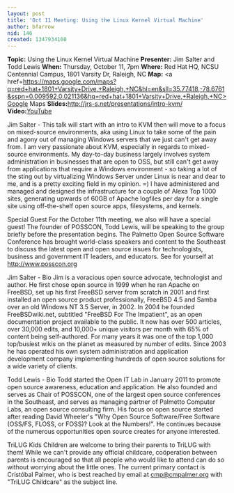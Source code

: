 ```yaml
---
layout: post
title: 'Oct 11 Meeting: Using the Linux Kernel Virtual Machine'
author: bfarrow
nid: 146
created: 1347934160
---
```

<strong>Topic:</strong> Using the Linux Kernel Virtual Machine
<strong>Presenter:</strong> Jim Salter and Todd Lewis
<strong>When:</strong> Thursday, October 11, 7pm
<strong>Where:</strong> Red Hat HQ, NCSU Centennial Campus, 1801 Varsity Dr, Raleigh, NC
<strong>Map:</strong> <a href=https://maps.google.com/maps?q=red+hat+1801+Varsity+Drive,+Raleigh,+NC&hl=en&sll=35.77418,-78.6761&sspn=0.009592,0.021136&hq=red+hat+1801+Varsity+Drive,+Raleigh,+NC>Google Maps</a>
<strong>Slides:</strong><a href="http://jrs-s.net/presentations/intro-kvm/">http://jrs-s.net/presentations/intro-kvm/</a>
<strong>Video:</strong><a href="http://www.youtube.com/user/billfarrow00?feature=plcp&v=7m1fNPMfGU4">YouTube</a>

Jim Salter - This talk will start with an intro to KVM then will move to a focus on mixed-source environments, aka using Linux to take some of the pain and agony out of managing Windows servers that we just can't get away from. I am very passionate about KVM, especially in regards to mixed-source environments.  My day-to-day business largely involves system administration in businesses that are open to OSS, but still can't get away from applications that require a Windows environment - so taking a lot of the sting out by virtualizing Windows Server under Linux is near and dear to me, and is a pretty exciting field in my opinion. =) I have administered and managed and designed the infrastructure for a couple of Alexa Top 1000 sites, generating upwards of 60GB of Apache logfiles per day for a single site using off-the-shelf open source apps, filesystems, and kernels.

Special Guest
For the October 11th meeting, we also will have a special guest! The founder of POSSCON, Todd Lewis, will be speaking to the group briefly before the presentation begins. The Palmetto Open Source Software Conference has brought world-class speakers and content to the Southeast to discuss the latest open and open source issues for technologists, business and government IT leaders, and educators. See for yourself at http://www.posscon.org

Jim Salter - Bio
Jim is a voracious open source advocate, technologist and author. He first chose open source in 1999 when he ran Apache on FreeBSD, set up his first FreeBSD server from scratch in 2001 and first installed an open source product professionally, FreeBSD 4.5 and Samba over an old Windows NT 3.5 Server, in 2002. In 2004 he founded FreeBSDwiki.net, subtitled "FreeBSD For The Impatient", as an open documentation project available to the public. It now has over 500 articles, over 30,000 edits, and 10,000+ unique visitors per month with 65% of content being self-authored. For many years it was one of the top 1,000 top/busiest wikis on the planet as measured by number of edits. Since 2003 he has operated his own system administration and application development company implementing hundreds of open source solutions for a wide variety of clients.

Todd Lewis - Bio
Todd started the Open IT Lab in January 2011 to promote open source awareness, education and application. He also founded and serves as Chair of POSSCON, one of the largest open source conferences in the Southeast, and serves as managing partner of Palmetto Computer Labs, an open source consulting firm. His focus on open source started after reading David Wheeler's "Why Open Source Software/Free Software (OSS/FS, FLOSS, or FOSS)? Look at the Numbers!". He continues because of the numerous opportunities open source creates for anyone interested.


TriLUG Kids
Children are welcome to bring their parents to TriLUG with them! While we can't provide any official childcare, coöperation between parents is encouraged so that all people who would like to attend can do so without worrying about the little ones. The current primary contact is Cristóbal Palmer, who is best reached by email at cmp@cmpalmer.org with "TriLUG Childcare" as the subject line.





<!--break-->
